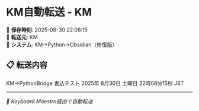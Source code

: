 # KM自動転送 - KM

📅 **保存時刻**: 2025-08-30 22:08:15  
📱 **転送元**: KM  
🔧 **システム**: KM→Python→Obsidian（修復版）

## 📋 転送内容

KM→PythonBridge 書込テスト 2025年 8月30日 土曜日 22時08分15秒 JST


---

*🤖 Keyboard Maestro経由で自動転送*
